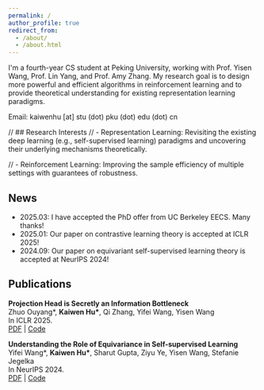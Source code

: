 ```yaml
---
permalink: /
author_profile: true
redirect_from: 
  - /about/
  - /about.html
---
```


I'm a fourth-year CS student at Peking University, working with Prof. Yisen Wang, Prof. Lin Yang, and Prof. Amy Zhang. My research goal is to design more powerful and efficient algorithms in reinforcement learning and to provide theoretical understanding for existing representation learning paradigms.

Email: kaiwenhu [at] stu (dot) pku (dot) edu (dot) cn

// ## Research Interests
// - Representation Learning: Revisiting the existing deep learning (e.g., self-supervised learning) paradigms and uncovering their underlying mechanisms theoretically.

// - Reinforcement Learning: Improving the sample efficiency of multiple settings with guarantees of robustness.


## News
- 2025.03: I have accepted the PhD offer from UC Berkeley EECS. Many thanks!
- 2025.01: Our paper on contrastive learning theory is accepted at ICLR 2025!
- 2024.09: Our paper on equivariant self-supervised learning theory is accepted at NeurIPS 2024!

## Publications
__Projection Head is Secretly an Information Bottleneck__  
Zhuo Ouyang*, __Kaiwen Hu*__, Qi Zhang, Yifei Wang, Yisen Wang  
In ICLR 2025.  
[PDF](https://arxiv.org/abs/2503.00507) | [Code](https://github.com/PKU-ML/Projector_Theory)

__Understanding the Role of Equivariance in Self-supervised Learning__  
Yifei Wang*, __Kaiwen Hu*__, Sharut Gupta, Ziyu Ye, Yisen Wang, Stefanie Jegelka  
In NeurIPS 2024.  
[PDF](https://arxiv.org/abs/2411.06508) | [Code](https://github.com/kaotty/Understanding-ESSL)


